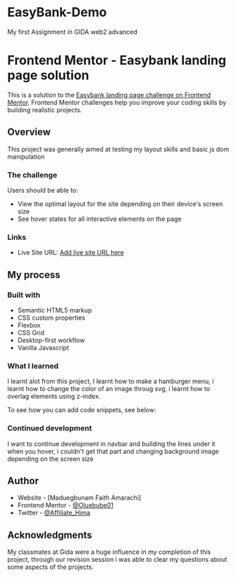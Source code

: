 # EasyBank-Demo
My first Assignment in GIDA web2 advanced

# Frontend Mentor - Easybank landing page solution

This is a solution to the [Easybank landing page challenge on Frontend Mentor](https://www.frontendmentor.io/challenges/easybank-landing-page-WaUhkoDN). Frontend Mentor challenges help you improve your coding skills by building realistic projects. 


## Overview
This project was generally aimed at testing my layout skills and basic js dom manipulation

### The challenge

Users should be able to:

- View the optimal layout for the site depending on their device's screen size
- See hover states for all interactive elements on the page


### Links
- Live Site URL: [Add live site URL here]([https://your-live-site-url.com](https://easy-bank-demo.vercel.app/))

## My process

### Built with

- Semantic HTML5 markup
- CSS custom properties
- Flexbox
- CSS Grid
- Desktop-first workflow
- Vanilla Javascript

### What I learned

I learnt alot from this project, I learnt how to make a hamburger menu, i learnt how to change the color of an image throug svg, i learnt how to overlag elements using z-index.

To see how you can add code snippets, see below:

### Continued development

I want to continue development in navbar and building the lines under it when you hover, i couldn't get that part and changing background image depending on the screen size


## Author

- Website - [Maduegbunam Faith Amarachi]
- Frontend Mentor - [@Oluebube01](https://www.frontendmentor.io/profile/Oluebube01)
- Twitter - [@Affiliate_Hima](https://www.twitter.com/Affiliate_Hima)


## Acknowledgments

My classmates at Gida were a huge influence in my completion of this project, through our revision session i was able to clear my questions about some aspects of the projects.
